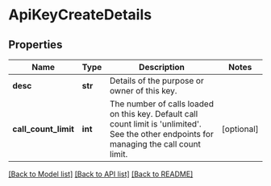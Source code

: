 # ApiKeyCreateDetails

## Properties
Name | Type | Description | Notes
------------ | ------------- | ------------- | -------------
**desc** | **str** | Details of the purpose or owner of this key. | 
**call_count_limit** | **int** | The number of calls loaded on this key. Default call count limit is &#39;unlimited&#39;. See the other endpoints for managing the call count limit. | [optional] 

[[Back to Model list]](../README.md#documentation-for-models) [[Back to API list]](../README.md#documentation-for-api-endpoints) [[Back to README]](../README.md)


